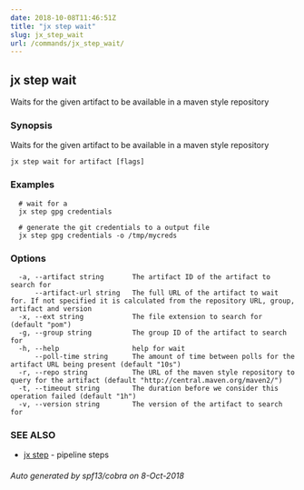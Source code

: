 ```yaml
---
date: 2018-10-08T11:46:51Z
title: "jx step wait"
slug: jx_step_wait
url: /commands/jx_step_wait/
---
```

## jx step wait

Waits for the given artifact to be available in a maven style repository

### Synopsis

Waits for the given artifact to be available in a maven style repository

```
jx step wait for artifact [flags]
```

### Examples

```
  # wait for a
  jx step gpg credentials
  
  # generate the git credentials to a output file
  jx step gpg credentials -o /tmp/mycreds
```

### Options

```
  -a, --artifact string       The artifact ID of the artifact to search for
      --artifact-url string   The full URL of the artifact to wait for. If not specified it is calculated from the repository URL, group, artifact and version
  -x, --ext string            The file extension to search for (default "pom")
  -g, --group string          The group ID of the artifact to search for
  -h, --help                  help for wait
      --poll-time string      The amount of time between polls for the artifact URL being present (default "10s")
  -r, --repo string           The URL of the maven style repository to query for the artifact (default "http://central.maven.org/maven2/")
  -t, --timeout string        The duration before we consider this operation failed (default "1h")
  -v, --version string        The version of the artifact to search for
```

### SEE ALSO

* [jx step](/commands/jx_step/)	 - pipeline steps

###### Auto generated by spf13/cobra on 8-Oct-2018
